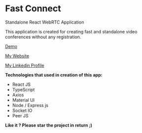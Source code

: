 # Fast Connect
Standalone React WebRTC Application

This application is created for creating fast and standalone video conferences without any registration.

[Demo](#)

[My Website](https://huseyn0w.github.io/)

[My Linkedin Profile](https://linkedin.com/in/huseyn0w)


**Technologies that used in creation of this app:**
- React JS
- TypeScript
- Axios
- Material UI
- Node / Express js
- Socket IO
- Peer JS

**Like it ? Please star the project in return ;)**